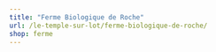 ```yaml
---
title: "Ferme Biologique de Roche"
url: /le-temple-sur-lot/ferme-biologique-de-roche/
shop: ferme
---
```

